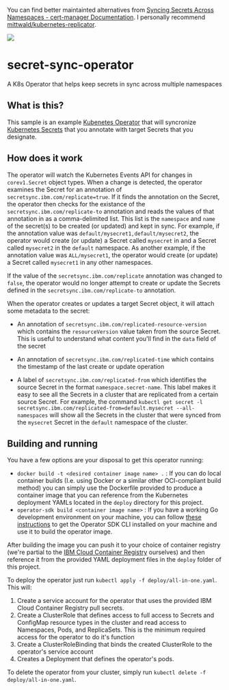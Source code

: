 You can find better maintainted alternatives from [Syncing Secrets Across Namespaces - cert-manager Documentation](https://cert-manager.io/docs/tutorials/syncing-secrets-across-namespaces/). I personally recommend [mittwald/kubernetes-replicator](https://github.com/mittwald/kubernetes-replicator).

![](https://github.com/unchartedsky/secret-sync-operator/workflows/Dockerize/badge.svg)

# secret-sync-operator
A K8s Operator that helps keep secrets in sync across multiple namespaces

## What is this?
This sample is an example [Kubenetes Operator](https://coreos.com/operators/) that will syncronize [Kubernetes Secrets](https://kubernetes.io/docs/concepts/configuration/secret/) that you annotate with target Secrets that you designate.

## How does it work
The operator will watch the Kubernetes Events API for changes in `corev1.Secret` object types. When a change is detected, the operator examines the Secret for an annotation of `secretsync.ibm.com/replicate=true`. If it finds the annotation on the Secret, the operator then checks for the existance of the `secretsync.ibm.com/replicate-to` annotation and reads the values of that annotation in as a comma-delimited list. This list is the `namespace` and `name` of the secret(s) to be created (or updated) and kept in sync. For example, if the annotation value was `default/mysecret1,default/mysecret2`, the operator would create (or update) a Secret called `mysecret` in and a Secret called `mysecret2` in the `default` namespace. As another example, if the annotation value was `ALL/mysecret1`, the operator would create (or update) a Secret called `mysecret1` in any other namespaces.

If the value of the `secretsync.ibm.com/replicate` annotation was changed to `false`, the operator would no longer attempt to create or update the Secrets defined in the `secretsync.ibm.com/replicate-to` annotation.

When the operator creates or updates a target Secret object, it will attach some metadata to the secret:

* An annotation of `secretsync.ibm.com/replicated-resource-version` which contains the `resourceVersion` value taken from the source Secret. This is useful to understand what content you'll find in the `data` field of the secret

* An annotation of `secretsync.ibm.com/replicated-time` which contains the timestamp of the last create or update operation

* A label of `secretsync.ibm.com/replicated-from` which identifies the source Secret in the format `namespace.secret-name`. This label makes it easy to see all the Secrets in a cluster that are replicated from a certain source Secret. For example, the command `kubectl get secret -l secretsync.ibm.com/replicated-from=default.mysecret --all-namespaces` will show all the Secrets in the cluster that were synced from the `mysecret` Secret in the `default` namespace of the cluster.

## Building and running
You have a few options are your disposal to get this operator running:
* `docker build -t <desired container image name> .` : If you can do local container builds (I.e. using Docker or a similar other OCI-compliant build method) you can simply use the Dockerfile provided to produce a container image that you can reference from the Kubernetes deployment YAMLs located in the `deploy` directory for this project.
* `operator-sdk build <container image name>` : If you have a working Go development environment on your machine, you can follow [these instructions](https://github.com/operator-framework/operator-sdk/blob/master/doc/user/install-operator-sdk.md) to get the Operator SDK CLI installed on your machine and use it to build the operator image.

After building the image you can push it to your choice of container registry (we're partial to the [IBM Cloud Container Registry](https://cloud.ibm.com/kubernetes/catalog/registry) ourselves) and then reference it from the provided YAML deployment files in the `deploy` folder of this project.

To deploy the operator just run `kubectl apply -f deploy/all-in-one.yaml`. This will:
1. Create a service account for the operator that uses the provided IBM Cloud Container Registry pull secrets.
2. Create a ClusterRole that defines access to full access to Secrets and ConfigMap resource types in the cluster and read access to Namespaces, Pods, and ReplicaSets. This is the minimum required access for the operator to do it's function
3. Create a ClusterRoleBinding that binds the created ClusterRole to the operator's service account
4. Creates a Deployment that defines the operator's pods.

To delete the operator from your cluster, simply run `kubectl delete -f deploy/all-in-one.yaml`.
